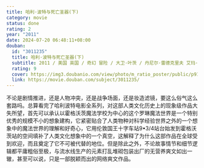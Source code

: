 ```yaml
---
title: 哈利·波特与死亡圣器(下)
category: movie
status: done
rating: 2
year: "2011"
date: 2024-07-20 06:48:11+08:00
douban:
  id: "3011235"
  title: 哈利·波特与死亡圣器(下)
  subtitle: 2011 / 美国 英国 / 奇幻 冒险 / 大卫·叶茨 / 丹尼尔·雷德克里夫 艾玛·沃森
  rating: 9
  cover: https://img3.doubanio.com/view/photo/m_ratio_poster/public/p917846733.jpg
  link: https://movie.douban.com/subject/3011235/
---
```


不论是剧情推进，还是人物冲突，还是战争场面，还是妆造滤镜，要这么俗气这么套路吗。总算看完了哈利波特电影全系列，对这部人类文化历史上的现象级作品大失所望，首先可以承认以霍格沃茨魔法学校为中心的这个罗琳魔法世界是一个特别优秀的规模不小的想象建构，它紧密贴合了人类物种对科学经验世界之外的一个想象中的魔法世界的理解和好奇心，它用伦敦国王十字车站9•3/4站台始发到霍格沃茨站的空间填补了人类文化想象中的一个真空，这解释了为什么这部作品在全球受到欢迎，而且奠定了它不可被代替的地位。但是除此之外，不论故事情节和细节逻辑都平庸粗俗至极，与流水线生产的元素打乱堆砌包装出厂的无营养爽文如出一辙，甚至可以说，只是一部脱颖而出的网络爽文作品。
